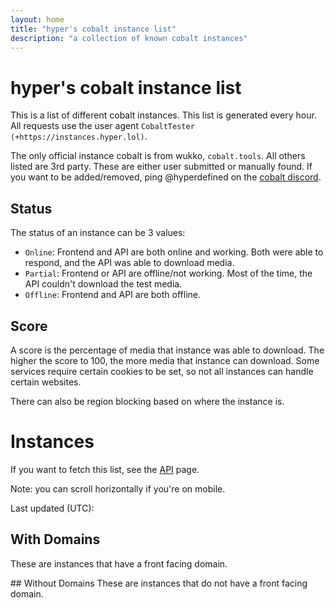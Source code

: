 ```yaml
---
layout: home
title: "hyper's cobalt instance list"
description: "a collection of known cobalt instances"
---
```

# hyper's cobalt instance list
This is a list of different cobalt instances. This list is generated every hour. All requests use the user agent `CobaltTester (+https://instances.hyper.lol)`.

The only official instance cobalt is from wukko, <code>cobalt.tools</code>. All others listed are 3rd party. These are either user submitted or manually found. If you want to be added/removed, ping @hyperdefined on the [cobalt discord](https://discord.gg/pQPt8HBUPu).

## Status
The status of an instance can be 3 values:
* `Online`: Frontend and API are both online and working. Both were able to respond, and the API was able to download media.
* `Partial`: Frontend or API are offline/not working. Most of the time, the API couldn't download the test media.
* `Offline`: Frontend and API are both offline.

## Score
A score is the percentage of media that instance was able to download. The higher the score to 100, the more media that instance can download. Some services require certain cookies to be set, so not all instances can handle certain websites.

There can also be region blocking based on where the instance is.

# Instances
If you want to fetch this list, see the [API](https://instances.hyper.lol/api/) page.

Note: you can scroll horizontally if you're on mobile.

Last updated (UTC): <TIME>
## With Domains
These are instances that have a front facing domain.
<div class="table-container">
<TABLE>
</div>
## Without Domains
These are instances that do not have a front facing domain.
<div class="table-container">
<TABLE2>
</div>